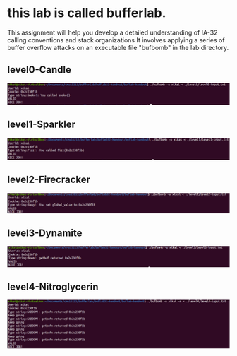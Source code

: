# this lab is called bufferlab.
This assignment will help you develop a detailed understanding of IA-32 calling conventions and stack organizations
It involves applying a series of buffer overflow attacks on an executable file "bufbomb" in the lab directory.
## level0-Candle
![Image text](https://github.com/Xikai-Yang/cmu15213/blob/master/img/bufferLab-level0.png)
## level1-Sparkler
![Image text](https://github.com/Xikai-Yang/cmu15213/blob/master/img/bufferLab-level1.png)
## level2-Firecracker
![Image text](https://github.com/Xikai-Yang/cmu15213/blob/master/img/bufferLab-level2.png)
## level3-Dynamite
![Image text](https://github.com/Xikai-Yang/cmu15213/blob/master/img/bufferLab-level3.png)
## level4-Nitroglycerin
![Image text](https://github.com/Xikai-Yang/cmu15213/blob/master/img/bufferLab-level5.png)
